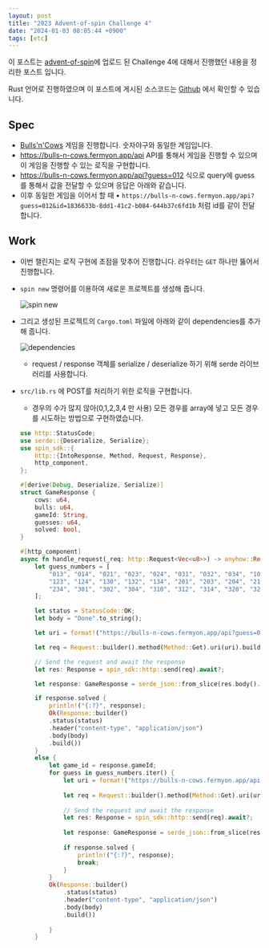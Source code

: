 ```yaml
---
layout: post
title: "2023 Advent-of-spin Challenge 4"
date: "2024-01-03 08:05:44 +0900"
tags: [etc]
---
```


이 포스트는 [advent-of-spin](https://github.com/fermyon/advent-of-spin)에 업로드 된 Challenge 4에 대해서 진행했던 내용을 정리한 포스트 입니다.

Rust 언어로 진행하였으며 이 포스트에 게시된 소스코드는 [Github](https://github.com/sweatpotato13/advent-of-spin/tree/main/2023/CHALLENGE-4) 에서 확인할 수 있습니다.

## Spec

- [Bulls'n'Cows](https://en.wikipedia.org/wiki/Bulls_and_Cows) 게임을 진행합니다. 숫자야구와 동일한 게임입니다.
- https://bulls-n-cows.fermyon.app/api API를 통해서 게임을 진행할 수 있으며 이 게임을 진행할 수 있는 로직을 구현합니다.
- https://bulls-n-cows.fermyon.app/api?guess=012 식으로 query에 guess 를 통해서 값을 전달할 수 있으며 응답은 아래와 같습니다.
- 이후 동일한 게임을 이어서 할 때 • `https://bulls-n-cows.fermyon.app/api?guess=012&id=1836633b-8dd1-41c2-b084-644b37c6fd1b` 처럼 id를 같이 전달합니다.

## Work

- 이번 챌린지는 로직 구현에 초점을 맞추어 진행합니다. 라우터는 `GET` 하나만 뚫어서 진행합니다.
- `spin new` 명령어를 이용하여 새로운 프로젝트를 생성해 줍니다.
    
    ![spin new](https://i.imgur.com/vuOsoAw.png)
    
- 그리고 생성된 프로젝트의 `Cargo.toml` 파일에 아래와 같이 dependencies를 추가해 줍니다.
    
    ![dependencies](https://i.imgur.com/aWJeD5Q.png)
    
    - request / response 객체를 serialize / deserialize 하기 위해 serde 라이브러리를 사용합니다.
- `src/lib.rs` 에  POST를 처리하기 위한 로직을 구현합니다.

    - 경우의 수가 많지 않아(0,1,2,3,4 만 사용) 모든 경우를 array에 넣고 모든 경우를 시도하는 방법으로 구현하였습니다.
    ```rust
    use http::StatusCode;
    use serde::{Deserialize, Serialize};
    use spin_sdk::{
        http::{IntoResponse, Method, Request, Response},
        http_component,
    };

    #[derive(Debug, Deserialize, Serialize)]
    struct GameResponse {
        cows: u64,
        bulls: u64,
        gameId: String,
        guesses: u64,
        solved: bool,
    }

    #[http_component]
    async fn handle_request(_req: http::Request<Vec<u8>>) -> anyhow::Result<impl IntoResponse> {
        let guess_numbers = [
            "013", "014", "021", "023", "024", "031", "032", "034", "102", "103", "104", "120",
            "123", "124", "130", "132", "134", "201", "203", "204", "210", "213", "214", "230", "231",
            "234", "301", "302", "304", "310", "312", "314", "320", "321", "324",
        ];

        let status = StatusCode::OK;
        let body = "Done".to_string();

        let uri = format!("https://bulls-n-cows.fermyon.app/api?guess=012");

        let req = Request::builder().method(Method::Get).uri(uri).build();

        // Send the request and await the response
        let res: Response = spin_sdk::http::send(req).await?;

        let response: GameResponse = serde_json::from_slice(res.body().to_vec().as_slice()).unwrap();     

        if response.solved {
            println!("{:?}", response);
            Ok(Response::builder()
            .status(status)
            .header("content-type", "application/json")
            .body(body)
            .build())
        }
        else {
            let game_id = response.gameId;
            for guess in guess_numbers.iter() {
                let uri = format!("https://bulls-n-cows.fermyon.app/api?guess={}&id={}", guess, game_id);
            
                let req = Request::builder().method(Method::Get).uri(uri).build();
            
                // Send the request and await the response
                let res: Response = spin_sdk::http::send(req).await?;
            
                let response: GameResponse = serde_json::from_slice(res.body().to_vec().as_slice()).unwrap();     
        
                if response.solved {
                    println!("{:?}", response);
                    break;
                }
            }
            Ok(Response::builder()
                .status(status)
                .header("content-type", "application/json")
                .body(body)
                .build())
        
            }
        }
    ```